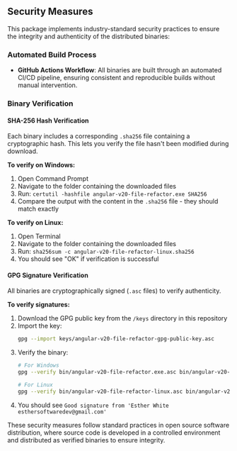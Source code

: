 ## Security Measures

This package implements industry-standard security practices to ensure the integrity and authenticity of the distributed binaries:

### Automated Build Process
- **GitHub Actions Workflow**: All binaries are built through an automated CI/CD pipeline, ensuring consistent and reproducible builds without manual intervention.

### Binary Verification

#### SHA-256 Hash Verification
Each binary includes a corresponding `.sha256` file containing a cryptographic hash. This lets you verify the file hasn't been modified during download.

**To verify on Windows:**
1. Open Command Prompt
2. Navigate to the folder containing the downloaded files
3. Run: `certutil -hashfile angular-v20-file-refactor.exe SHA256`
4. Compare the output with the content in the `.sha256` file - they should match exactly

**To verify on Linux:**
1. Open Terminal
2. Navigate to the folder containing the downloaded files
3. Run: `sha256sum -c angular-v20-file-refactor-linux.sha256`
4. You should see "OK" if verification is successful

#### GPG Signature Verification
All binaries are cryptographically signed (`.asc` files) to verify authenticity.

**To verify signatures:**
1. Download the GPG public key from the `/keys` directory in this repository
2. Import the key:
   ```bash
   gpg --import keys/angular-v20-file-refactor-gpg-public-key.asc
3. Verify the binary: 
   ```bash
   # For Windows
   gpg --verify bin/angular-v20-file-refactor.exe.asc bin/angular-v20-file-refactor.exe

   # For Linux
   gpg --verify bin/angular-v20-file-refactor-linux.asc bin/angular-v20-file-refactor-linux
4. You should see `Good signature from 'Esther White esthersoftwaredev@gmail.com'`

These security measures follow standard practices in open source software distribution, where source code is developed in a controlled environment and distributed as verified binaries to ensure integrity.